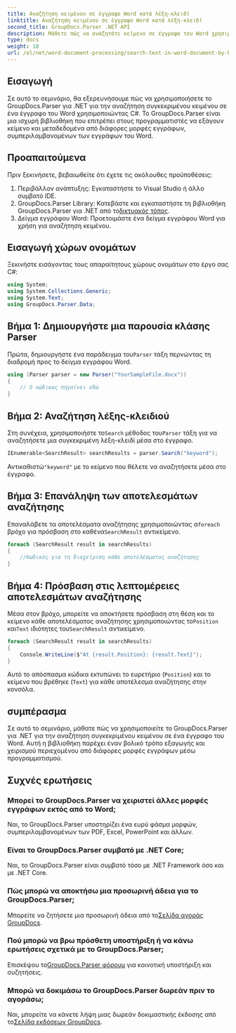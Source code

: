 ```yaml
---
title: Αναζήτηση κειμένου σε έγγραφο Word κατά λέξη-κλειδί
linktitle: Αναζήτηση κειμένου σε έγγραφο Word κατά λέξη-κλειδί
second_title: GroupDocs.Parser .NET API
description: Μάθετε πώς να αναζητάτε κείμενο σε έγγραφα του Word χρησιμοποιώντας το GroupDocs.Parser για .NET. Εξαγωγή συγκεκριμένων λέξεων-κλειδιών αποτελεσματικά.
type: docs
weight: 18
url: /el/net/word-document-processing/search-text-in-word-document-by-keyword/
---
```

## Εισαγωγή
Σε αυτό το σεμινάριο, θα εξερευνήσουμε πώς να χρησιμοποιήσετε το GroupDocs.Parser για .NET για την αναζήτηση συγκεκριμένου κειμένου σε ένα έγγραφο του Word χρησιμοποιώντας C#. Το GroupDocs.Parser είναι μια ισχυρή βιβλιοθήκη που επιτρέπει στους προγραμματιστές να εξάγουν κείμενο και μεταδεδομένα από διάφορες μορφές εγγράφων, συμπεριλαμβανομένων των εγγράφων του Word.
## Προαπαιτούμενα
Πριν ξεκινήσετε, βεβαιωθείτε ότι έχετε τις ακόλουθες προϋποθέσεις:
1. Περιβάλλον ανάπτυξης: Εγκαταστήστε το Visual Studio ή άλλο συμβατό IDE.
2.  GroupDocs.Parser Library: Κατεβάστε και εγκαταστήστε τη βιβλιοθήκη GroupDocs.Parser για .NET από το[δικτυακός τόπος](https://releases.groupdocs.com/parser/net/).
3. Δείγμα εγγράφου Word: Προετοιμάστε ένα δείγμα εγγράφου Word για χρήση για αναζήτηση κειμένου.

## Εισαγωγή χώρων ονομάτων
Ξεκινήστε εισάγοντας τους απαραίτητους χώρους ονομάτων στο έργο σας C#:
```csharp
using System;
using System.Collections.Generic;
using System.Text;
using GroupDocs.Parser.Data;
```
## Βήμα 1: Δημιουργήστε μια παρουσία κλάσης Parser
 Πρώτα, δημιουργήστε ένα παράδειγμα του`Parser` τάξη περνώντας τη διαδρομή προς το δείγμα εγγράφου Word.
```csharp
using (Parser parser = new Parser("YourSampleFile.docx"))
{
    // Ο κώδικας πηγαίνει εδώ
}
```
## Βήμα 2: Αναζήτηση λέξης-κλειδιού
 Στη συνέχεια, χρησιμοποιήστε το`Search` μέθοδος του`Parser` τάξη για να αναζητήσετε μια συγκεκριμένη λέξη-κλειδί μέσα στο έγγραφο.
```csharp
IEnumerable<SearchResult> searchResults = parser.Search("keyword");
```
 Αντικαθιστώ`"keyword"` με το κείμενο που θέλετε να αναζητήσετε μέσα στο έγγραφο.
## Βήμα 3: Επανάληψη των αποτελεσμάτων αναζήτησης
 Επαναλάβετε τα αποτελέσματα αναζήτησης χρησιμοποιώντας α`foreach` βρόχο για πρόσβαση στο καθένα`SearchResult` αντικείμενο.
```csharp
foreach (SearchResult result in searchResults)
{
    //Κωδικός για τη διαχείριση κάθε αποτελέσματος αναζήτησης
}
```
## Βήμα 4: Πρόσβαση στις λεπτομέρειες αποτελεσμάτων αναζήτησης
 Μέσα στον βρόχο, μπορείτε να αποκτήσετε πρόσβαση στη θέση και το κείμενο κάθε αποτελέσματος αναζήτησης χρησιμοποιώντας το`Position` και`Text` ιδιότητες του`SearchResult` αντικείμενο.
```csharp
foreach (SearchResult result in searchResults)
{
    Console.WriteLine($"At {result.Position}: {result.Text}");
}
```
Αυτό το απόσπασμα κώδικα εκτυπώνει το ευρετήριο (`Position`) και το κείμενο που βρέθηκε (`Text`) για κάθε αποτέλεσμα αναζήτησης στην κονσόλα.

## συμπέρασμα
Σε αυτό το σεμινάριο, μάθατε πώς να χρησιμοποιείτε το GroupDocs.Parser για .NET για την αναζήτηση συγκεκριμένου κειμένου σε ένα έγγραφο του Word. Αυτή η βιβλιοθήκη παρέχει έναν βολικό τρόπο εξαγωγής και χειρισμού περιεχομένου από διάφορες μορφές εγγράφων μέσω προγραμματισμού.

## Συχνές ερωτήσεις
### Μπορεί το GroupDocs.Parser να χειριστεί άλλες μορφές εγγράφων εκτός από το Word;
Ναι, το GroupDocs.Parser υποστηρίζει ένα ευρύ φάσμα μορφών, συμπεριλαμβανομένων των PDF, Excel, PowerPoint και άλλων.
### Είναι το GroupDocs.Parser συμβατό με .NET Core;
Ναι, το GroupDocs.Parser είναι συμβατό τόσο με .NET Framework όσο και με .NET Core.
### Πώς μπορώ να αποκτήσω μια προσωρινή άδεια για το GroupDocs.Parser;
 Μπορείτε να ζητήσετε μια προσωρινή άδεια από το[Σελίδα αγοράς GroupDocs](https://purchase.groupdocs.com/temporary-license/).
### Πού μπορώ να βρω πρόσθετη υποστήριξη ή να κάνω ερωτήσεις σχετικά με το GroupDocs.Parser;
 Επισκέψου το[GroupDocs.Parser φόρουμ](https://forum.groupdocs.com/c/parser/17) για κοινοτική υποστήριξη και συζητήσεις.
### Μπορώ να δοκιμάσω το GroupDocs.Parser δωρεάν πριν το αγοράσω;
 Ναι, μπορείτε να κάνετε λήψη μιας δωρεάν δοκιμαστικής έκδοσης από το[Σελίδα εκδόσεων GroupDocs](https://releases.groupdocs.com/).